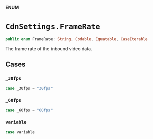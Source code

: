 **ENUM**

# `CdnSettings.FrameRate`

```swift
public enum FrameRate: String, Codable, Equatable, CaseIterable
```

The frame rate of the inbound video data.

## Cases
### `_30fps`

```swift
case _30fps = "30fps"
```

### `_60fps`

```swift
case _60fps = "60fps"
```

### `variable`

```swift
case variable
```
